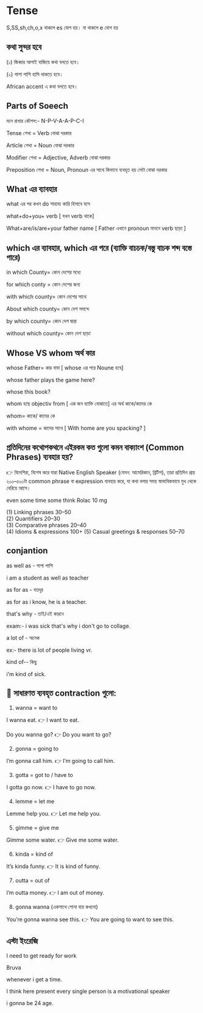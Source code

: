 # Tense

S,SS,sh,ch,o,x থাকলে es যোগ হয়।
না থাকলে e যোগ হয়

## কথা  সুন্দর হবে

(১) জিব্বার আগাই বাজিয়ে কথা বলতে হবে।

(২) পাশা পাশি হাসি থাকতে হবে।

African accent এ কথা বলতে হবে।


## Parts of Soeech

মনে রাখার কৌশল:- N-P-V-A-A-P-C-I

Tense শেখা = Verb বোঝা দরকার

Article শেখা = Noun বোঝা দরকার

Modifier শেখা = Adjective, Adverb বোঝা দরকার

Preposition শেখা = Noun, Pronoun এর সাথে কিভাবে ব্যবহৃত হয় সেটা বোঝা দরকার



## What এর ব্যাবহার

what এর পর কখন do সাহায্য কারি হিসাবে বসে

what+do+you+ verb [ যখন verb থাকে]

What+are/is/are+your father name [ Father এখানে pronoun মাননে verb ছাড়া ]

## which এর ব্যাবহার,  which এর পরে (ব্যাক্তি বাচচক/বস্তু বাচক শব্দ বস্তে পারে)

in which County= কোন দেশের মধ্যে

for which conty = কোন দেশের জন্য

with which county= কোন দেশের সাথে

About which county= কোন দেশ সমন্দে

by which county= কোন দেশ দ্বারা

without which county= কোন দেশ ছাড়া


## Whose VS whom অর্থ কার

whose Father= কার বাবা [ whose এর পরে Noune হবে]

whose father plays the game here?

whose this book?

whom হছে objectiv from [ এক জন ব্যাক্তি বোঝাতে] এর অর্থ কাকে/কাদের কে

whom= কাকে/ কাদের কে

with whome = কাদের সাথে [ With home are you spacking? ]



## প্রতিদিনের কথোপকথনে এইরকম কত গুলো কমন বাক্যাংশ (Common Phrases) ব্যবহার হয়?

👉 বিদেশিরা, বিশেষ করে যারা Native English Speaker (যেমন: আমেরিকান, ব্রিটিশ), তারা প্রতিদিন প্রায় ২০০–৫০০টা common phrase বা expression ব্যবহার করে, যা কথা বলার সময় স্বাভাবিকভাবে মুখ থেকে বেরিয়ে আসে।


 even
some time
some think
Rolac 10 mg

(1) Linking phrases	30–50	
(2) Quantifiers	20–30	
(3) Comparative phrases	20–40	
(4) Idioms & expressions	100+
(5) Casual greetings & responses	50–70	

## conjantion

as well as - পাশা পাশি

i am a student as well as  teacher



as for as - যতদূর

as for as i know,  he is a teacher.


that's why - তাই/এই কারনে

exam:- i was sick that's why i don't go to collage.


a lot of - অনেক

ex:- there is lot of people living vr.

kind of-- কিছু

i'm kind of sick.



## 🔹 সাধারণত ব্যবহৃত contraction গুলো:

1. wanna = want to

I wanna eat. 👉 I want to eat.

Do you wanna go? 👉 Do you want to go?



2. gonna = going to

I’m gonna call him. 👉 I’m going to call him.



3. gotta = got to / have to

I gotta go now. 👉 I have to go now.



4. lemme = let me

Lemme help you. 👉 Let me help you.



5. gimme = give me

Gimme some water. 👉 Give me some water.



6. kinda = kind of

It’s kinda funny. 👉 It is kind of funny.



7. outta = out of

I’m outta money. 👉 I am out of money.



8. gonna wanna (একসাথে শোনা যায় কখনো)

You’re gonna wanna see this. 👉 You are going to want to see this.

## এস্টা ইংরেজি

I need to get ready for work

Bruva

whenever i get a time.

I think here present every single person is a motivational speaker

i gonna be 24 age.
